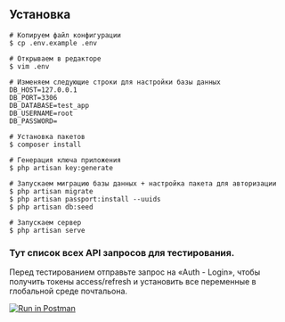 ## Установка

```shell
# Копируем файл конфигурации
$ cp .env.example .env

# Открываем в редакторе
$ vim .env

# Изменяем следующие строки для настройки базы данных
DB_HOST=127.0.0.1
DB_PORT=3306
DB_DATABASE=test_app
DB_USERNAME=root
DB_PASSWORD=

# Установка пакетов
$ composer install

# Генерация ключа приложения
$ php artisan key:generate

# Запускаем миграцию базы данных + настройка пакета для авторизации
$ php artisan migrate
$ php artisan passport:install --uuids
$ php artisan db:seed

# Запускаем сервер
$ php artisan serve
```
### Тут список всех API запросов для тестирования.

Перед тестированием отправьте запрос на «Auth - Login», чтобы получить токены access/refresh и установить все переменные в глобальной среде почтальона.

[![Run in Postman](https://run.pstmn.io/button.svg)](https://app.getpostman.com/run-collection/2803724-1aaee9f6-a599-4cf5-b457-927255abd32a?action=collection%2Ffork&collection-url=entityId%3D2803724-1aaee9f6-a599-4cf5-b457-927255abd32a%26entityType%3Dcollection%26workspaceId%3Dbe781ae3-7faa-471d-ab5f-62edac5e442b)
